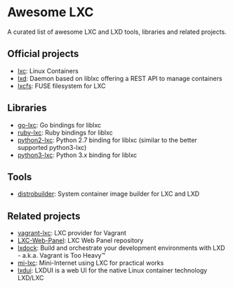 # Awesome LXC

A curated list of awesome LXC and LXD tools, libraries and related projects.

## Official projects

- [lxc](https://github.com/lxc/lxc): Linux Containers
- [lxd](https://github.com/lxc/lxd): Daemon based on liblxc offering a REST API to manage containers
- [lxcfs](https://github.com/lxc/lxcfs): FUSE filesystem for LXC

## Libraries

- [go-lxc](https://github.com/lxc/go-lxc): Go bindings for liblxc
- [ruby-lxc](https://github.com/lxc/ruby-lxc): Ruby bindings for liblxc
- [python2-lxc](https://github.com/lxc/python2-lxc): Python 2.7 binding for liblxc (similar to the better supported python3-lxc)
- [python3-lxc](https://github.com/lxc/python3-lxc): Python 3.x binding for liblxc

## Tools

- [distrobuilder](https://github.com/lxc/distrobuilder): System container image builder for LXC and LXD

## Related projects

- [vagrant-lxc](https://github.com/fgrehm/vagrant-lxc): LXC provider for Vagrant
- [LXC-Web-Panel](https://github.com/lxc-webpanel/LXC-Web-Panel): LXC Web Panel repository
- [lxdock](https://github.com/lxdock/lxdock): Build and orchestrate your development environments with LXD - a.k.a. Vagrant is Too Heavy™
- [mi-lxc](https://github.com/flesueur/mi-lxc): Mini-Internet using LXC for practical works
- [lxdui](https://github.com/AdaptiveScale/lxdui): LXDUI is a web UI for the native Linux container technology LXD/LXC

